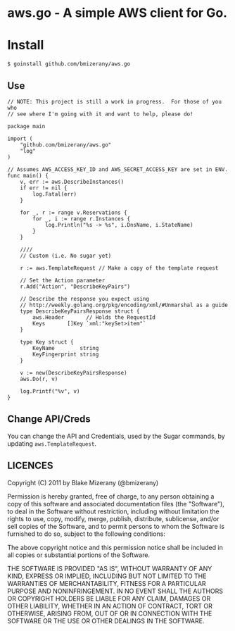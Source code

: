 # aws.go - A simple AWS client for Go.

# Install

	$ goinstall github.com/bmizerany/aws.go

## Use

	// NOTE: This project is still a work in progress.  For those of you who
	// see where I'm going with it and want to help, please do!

	package main

	import (
		"github.com/bmizerany/aws.go"
		"log"
	)

	// Assumes AWS_ACCESS_KEY_ID and AWS_SECRET_ACCESS_KEY are set in ENV.
	func main() {
		v, err := aws.DescribeInstances()
		if err != nil {
			log.Fatal(err)
		}

		for _, r := range v.Reservations {
			for _, i := range r.Instances {
				log.Println("%s -> %s", i.DnsName, i.StateName)
			}
		}

		////
		// Custom (i.e. No sugar yet)

		r := aws.TemplateRequest // Make a copy of the template request

		// Set the Action parameter
		r.Add("Action", "DescribeKeyPairs")

		// Describe the response you expect using
		// http://weekly.golang.org/pkg/encoding/xml/#Unmarshal as a guide
		type DescribeKeyPairsResponse struct {
			aws.Header       // Holds the RequestId
			Keys       []Key `xml:"keySet>item"`
		}

		type Key struct {
			KeyName        string
			KeyFingerprint string
		}

		v := new(DescribeKeyPairsResponse)
		aws.Do(r, v)

		log.Printf("%v", v)
	}

## Change API/Creds

You can change the API and Credentials, used by the Sugar commands, by updating `aws.TemplateRequest`.

## LICENCES

Copyright (C) 2011 by Blake Mizerany (@bmizerany)

Permission is hereby granted, free of charge, to any person obtaining a copy
of this software and associated documentation files (the "Software"), to deal
in the Software without restriction, including without limitation the rights
to use, copy, modify, merge, publish, distribute, sublicense, and/or sell
copies of the Software, and to permit persons to whom the Software is
furnished to do so, subject to the following conditions:

The above copyright notice and this permission notice shall be included in
all copies or substantial portions of the Software.

THE SOFTWARE IS PROVIDED "AS IS", WITHOUT WARRANTY OF ANY KIND, EXPRESS OR
IMPLIED, INCLUDING BUT NOT LIMITED TO THE WARRANTIES OF MERCHANTABILITY,
FITNESS FOR A PARTICULAR PURPOSE AND NONINFRINGEMENT. IN NO EVENT SHALL THE
AUTHORS OR COPYRIGHT HOLDERS BE LIABLE FOR ANY CLAIM, DAMAGES OR OTHER
LIABILITY, WHETHER IN AN ACTION OF CONTRACT, TORT OR OTHERWISE, ARISING FROM,
OUT OF OR IN CONNECTION WITH THE SOFTWARE OR THE USE OR OTHER DEALINGS IN
THE SOFTWARE. 

